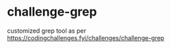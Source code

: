 # challenge-grep
customized grep tool as per https://codingchallenges.fyi/challenges/challenge-grep
